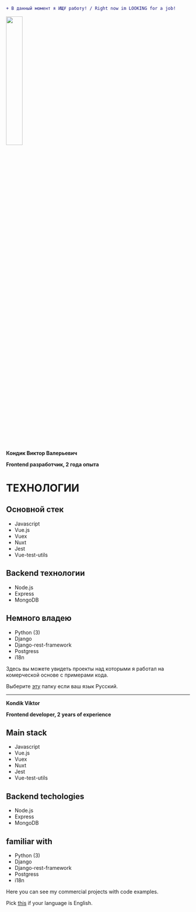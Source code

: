 ```diff
+ В данный момент я ИЩУ работу! / Right now im LOOKING for a job!
```

<img src="https://avatars1.githubusercontent.com/u/22168010?s=460&v=4" width="30%"></img>

**Кондик Виктор Валерьевич**

**Frontend разработчик, 2 года опыта**

# ТЕХНОЛОГИИ

## Основной стек
* Javascript
* Vue.js
* Vuex
* Nuxt
* Jest
* Vue-test-utils

## Backend технологии
* Node.js
* Express
* MongoDB

## Немного владею
* Python (3)
* Django
* Django-rest-framework
* Postgress
* i18n

Здесь вы можете увидеть проекты над которыми я работал на комерческой основе с примерами кода.

Выберите [эту](/russian) папку если ваш язык Русский.

---

**Kondik Viktor**

**Frontend developer, 2 years of experience**

## Main stack
* Javascript
* Vue.js
* Vuex
* Nuxt
* Jest
* Vue-test-utils

## Backend techologies
* Node.js
* Express
* MongoDB

## familiar with
* Python (3)
* Django
* Django-rest-framework
* Postgress
* i18n

Here you can see my commercial projects with code examples. 

Pick [this](/english) if your language is English. 

